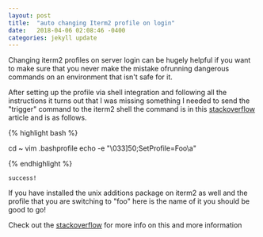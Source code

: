 ```yaml
---
layout: post
title:  "auto changing Iterm2 profile on login"
date:   2018-04-06 02:08:46 -0400
categories: jekyll update
---
```

Changing iterm2 profiles on server login can be hugely helpful if you want to make sure that you never make the mistake ofrunning dangerous commands on 
an environment that isn't safe for it.

After setting up the profile via shell integration and following all the instructions it turns out that I was missing something
I needed to send the "trigger" command to the iterm2 shell
the command is in this [stackoverflow][docs] article and is as follows.

{% highlight bash  %}

cd ~
vim .bashprofile
echo -e "\033]50;SetProfile=Foo\a"

{% endhighlight %}

```
success!

```

If you have installed the unix additions package on iterm2 as well and the profile that you are switching to "foo" here is the name of it you
should be good to go!

Check out the [stackoverflow][docs] for more info on this and more information 

[docs]:https://stackoverflow.com/questions/8598021/iterm-2-profiles#8600248 
[jekyll-gh]:   https://github.com/jekyll/jekyll
[jekyll-talk]: https://talk.jekyllrb.com/

